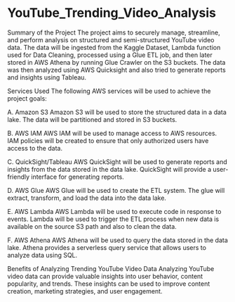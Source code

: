 # YouTube_Trending_Video_Analysis

Summary of the Project
The project aims to securely manage, streamline, and perform analysis on structured and semi-structured YouTube video data. The data will be ingested from the Kaggle Dataset,  Lambda function used for Data Cleaning, processed using a Glue ETL job, and then later stored in AWS Athena by running Glue Crawler on the S3 buckets. The data was then analyzed using AWS Quicksight and also tried to generate reports and insights using Tableau.

Services Used
The following AWS services will be used to achieve the project goals:

A. Amazon S3
Amazon S3 will be used to store the structured data in a data lake. The data will be partitioned and stored in S3 buckets.

B. AWS IAM
AWS IAM will be used to manage access to AWS resources. IAM policies will be created to ensure that only authorized users have access to the data.

C. QuickSight/Tableau
AWS QuickSight will be used to generate reports and insights from the data stored in the data lake. QuickSight will provide a user-friendly interface for generating reports.

D. AWS Glue
AWS Glue will be used to create the ETL system. The glue will extract, transform, and load the data into the data lake.

E. AWS Lambda
AWS Lambda will be used to execute code in response to events. Lambda will be used to trigger the ETL process when new data is available on the source S3 path and also to clean the data.

F. AWS Athena
AWS Athena will be used to query the data stored in the data lake. Athena provides a serverless query service that allows users to analyze data using SQL.


Benefits of Analyzing Trending YouTube Video Data
Analyzing YouTube video data can provide valuable insights into user behavior, content popularity, and trends. These insights can be used to improve content creation, marketing strategies, and user engagement.

